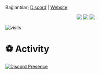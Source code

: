 <!-- <h2>loading...<img src="https://media.giphy.com/media/Q7LHmoFwVP6Yc1swZs/giphy.gif" height="20px"></h2> 
<img width="50%" align="right" src="https://github-readme-stats.vercel.app/api?username=stallwart&show_icons=true&hide_title=true&theme=merko">
-->

Bağlantılar;
[Discord](https://https://discord.com/users/385427979066540035) | [Website](https://stallwart.dev) 

<p align="center">
    <img src="https://github-readme-stats.vercel.app/api?username=stallwart&show_icons=true&hide_title=true&theme=radical&text_color=FF9DD9&count_private=true&include_all_commits=true" />
    <img src="https://github-readme-stats.vercel.app/api/top-langs/?username=stallwart&layout=compact&text_color=FF9DD9&title_color=FF9DD9&bg_color=141321&count_private=true&include_all_commits=true&langs_count=10&hide_title=true" />
    <img src="https://github-profile-trophy.vercel.app/?username=stallwart&theme=radical" />
</p>

![visits](https://komarev.com/ghpvc/?username=stallwart)

# ⚽ Activity
[![Discord Presence](https://lanyard-profile-readme.vercel.app/api/385427979066540035)](https://discord.com/users/385427979066540035)
